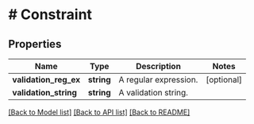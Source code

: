 # # Constraint

## Properties

Name | Type | Description | Notes
------------ | ------------- | ------------- | -------------
**validation_reg_ex** | **string** | A regular expression. | [optional]
**validation_string** | **string** | A validation string. |

[[Back to Model list]](../../README.md#models) [[Back to API list]](../../README.md#endpoints) [[Back to README]](../../README.md)
